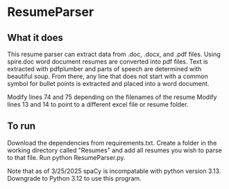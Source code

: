 # ResumeParser

## What it does

This resume parser can extract data from .doc, .docx, and .pdf files. Using spire.doc word document resumes are converted into pdf files. Text is extracted with pdfplumber and parts of speech are determined with beautiful soup. From there, any line that does not start with a common symbol for bullet points is extracted and placed into a word document.

Modify lines 74 and 75 depending on the filenames of the resume
Modify lines 13 and 14 to point to a different excel file or resume folder.

## To run

Download the dependencies from requirements.txt. Create a folder in the working directory called "Resumes" and add all resumes you wish to parse to that file. Run python ResumeParser.py.

Note that as of 3/25/2025 spaCy is incompatable with python version 3.13. Downgrade to Python 3.12 to use this program.
